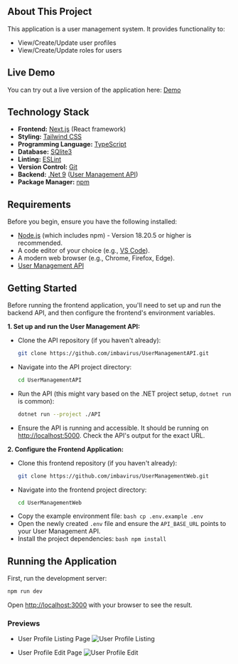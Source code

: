 ## About This Project

This application is a user management system. It provides functionality to:
- View/Create/Update user profiles
- View/Create/Update roles for users

## Live Demo

You can try out a live version of the application here: [Demo](https://user-management-web.home.infernos.co.za)

## Technology Stack

- **Frontend:** [Next.js](https://nextjs.org/) (React framework)
- **Styling:** [Tailwind CSS](https://tailwindcss.com/)
- **Programming Language:** [TypeScript](https://www.typescriptlang.org/)
- **Database:** [SQlite3](https://www.sqlite.org/index.html)
- **Linting:** [ESLint](https://eslint.org/)
- **Version Control:** [Git](https://git-scm.com/)
- **Backend:** [.Net 9](https://dotnet.microsoft.com/en-us) ([User Management API](https://github.com/imbavirus/UserManagementAPI))
- **Package Manager:** [npm](https://www.npmjs.com/)

## Requirements

Before you begin, ensure you have the following installed:
- [Node.js](https://nodejs.org/) (which includes npm) - Version 18.20.5 or higher is recommended.
- A code editor of your choice (e.g., [VS Code](https://code.visualstudio.com/)).
- A modern web browser (e.g., Chrome, Firefox, Edge).
- [User Management API](https://github.com/imbavirus/UserManagementAPI)

## Getting Started

Before running the frontend application, you'll need to set up and run the backend API, and then configure the frontend's environment variables.

**1. Set up and run the User Management API:**
   - Clone the API repository (if you haven't already):
     ```bash
     git clone https://github.com/imbavirus/UserManagementAPI.git
     ```
   - Navigate into the API project directory:
     ```bash
     cd UserManagementAPI 
     ```
   - Run the API (this might vary based on the .NET project setup, `dotnet run` is common):
     ```bash
     dotnet run --project ./API 
     ```
   - Ensure the API is running and accessible. It should be running on [http://localhost:5000](http://localhost:5000). Check the API's output for the exact URL.

**2. Configure the Frontend Application:**
   - Clone this frontend repository (if you haven't already):
     ```bash
     git clone https://github.com/imbavirus/UserManagementWeb.git 
     ```
   - Navigate into the frontend project directory:
     ```bash
     cd UserManagementWeb
     ```
   - Copy the example environment file:
    ```bash
    cp .env.example .env
    ```
   - Open the newly created `.env` file and ensure the `API_BASE_URL` points to your User Management API.
   - Install the project dependencies:
    ```bash
    npm install
    ```
## Running the Application

First, run the development server:

```bash
npm run dev
```

Open [http://localhost:3000](http://localhost:3000) with your browser to see the result.

### Previews

* User Profile Listing Page
![User Profile Listing](https://i.gyazo.com/ae020f92a3f236a113e659d38cd37768.png)

* User Profile Edit Page
![User Profile Edit](https://i.gyazo.com/38837a45a022824965a3389b9527f392.png)
